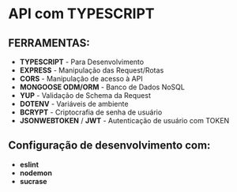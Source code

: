 # API com TYPESCRIPT

## FERRAMENTAS:
- **TYPESCRIPT** - Para Desenvolvimento
- **EXPRESS** - Manipulação das Request/Rotas
- **CORS** - Manipulação de acesso à API
- **MONGOOSE ODM/ORM** - Banco de Dados NoSQL
- **YUP** - Validação de Schema da Request
- **DOTENV** - Variáveis de ambiente
- **BCRYPT** - Criptocrafia de senha de usuário
- **JSONWEBTOKEN** / **JWT** - Autenticação de usuário com TOKEN

## Configuração de desenvolvimento com: 
- **eslint**
- **nodemon**
- **sucrase**

